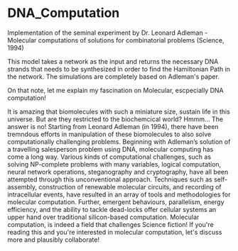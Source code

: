# DNA_Computation

Implementation of the seminal experiment by Dr. Leonard Adleman - Molecular computations of solutions for combinatorial problems (Science, 1994)

This model takes a network as the input and returns the necessary DNA strands that needs to be synthesized in order to find the Hamiltonian Path in the network. The simulations are completely based on Adleman's paper.


On that note, let me explain my fascination on Molecular, escpecially DNA computation! 

It is amazing that biomolecules with such a miniature size, sustain life in this universe. But are they restricted to the biochemcical world? Hmmm... The answer is no! Starting from Leonard Adleman (in 1994), there have been tremndous efforts in manipulation of these biomolecules to also solve computationally challenging problems. Beginning with Adleman’s solution of a travelling salesperson problem using DNA, molecular computing has come a long way. Various kinds of computational challenges, such as solving NP-complete problems with many variables, logical computation, neural network operations, steganography and cryptography, have all been attempted through this unconventional approach. Techniques such as self-assembly, construction of renewable molecular circuits, and recording of intracellular events, have resulted in an array of tools and methodologies for molecular computation. Further, emergent behaviours, parallelism, energy efficiency, and the ability to tackle dead-locks offer cellular systems an upper hand over traditional silicon-based computation. Molecular computation, is indeed a field that challenges Science fiction! If you're reading this and you're interested in molecular computation, let's discuss more and plausibly collaborate! 
